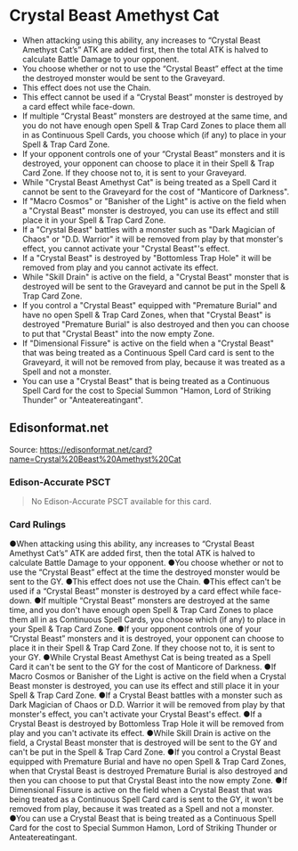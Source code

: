 # Crystal Beast Amethyst Cat

*   When attacking using this ability, any increases to “Crystal Beast Amethyst Cat’s” ATK are added first, then the total ATK is halved to calculate Battle Damage to your opponent.
*   You choose whether or not to use the “Crystal Beast” effect at the time the destroyed monster would be sent to the Graveyard.
*   This effect does not use the Chain.
*   This effect cannot be used if a “Crystal Beast” monster is destroyed by a card effect while face-down.
*   If multiple “Crystal Beast” monsters are destroyed at the same time, and you do not have enough open Spell & Trap Card Zones to place them all in as Continuous Spell Cards, you choose which (if any) to place in your Spell & Trap Card Zone.
*   If your opponent controls one of your “Crystal Beast” monsters and it is destroyed, your opponent can choose to place it in their Spell & Trap Card Zone. If they choose not to, it is sent to your Graveyard.
*   While "Crystal Beast Amethyst Cat" is being treated as a Spell Card it cannot be sent to the Graveyard for the cost of "Manticore of Darkness".
*   If "Macro Cosmos" or "Banisher of the Light" is active on the field when a "Crystal Beast" monster is destroyed, you can use its effect and still place it in your Spell & Trap Card Zone.
*   If a "Crystal Beast" battles with a monster such as "Dark Magician of Chaos" or "D.D. Warrior" it will be removed from play by that monster's effect, you cannot activate your "Crystal Beast"'s effect.
*   If a "Crystal Beast" is destroyed by "Bottomless Trap Hole" it will be removed from play and you cannot activate its effect.
*   While "Skill Drain" is active on the field, a "Crystal Beast" monster that is destroyed will be sent to the Graveyard and cannot be put in the Spell & Trap Card Zone.
*   If you control a "Crystal Beast" equipped with "Premature Burial" and have no open Spell & Trap Card Zones, when that "Crystal Beast" is destroyed "Premature Burial" is also destroyed and then you can choose to put that "Crystal Beast" into the now empty Zone.
*   If "Dimensional Fissure" is active on the field when a "Crystal Beast" that was being treated as a Continuous Spell Card card is sent to the Graveyard, it will not be removed from play, because it was treated as a Spell and not a monster.
*   You can use a "Crystal Beast" that is being treated as a Continuous Spell Card for the cost to Special Summon "Hamon, Lord of Striking Thunder" or "Anteatereatingant".

## Edisonformat.net

Source: https://edisonformat.net/card?name=Crystal%20Beast%20Amethyst%20Cat

### Edison-Accurate PSCT

> No Edison-Accurate PSCT available for this card.

### Card Rulings

●When attacking using this ability, any increases to “Crystal Beast Amethyst Cat’s” ATK are added first, then the total ATK is halved to calculate Battle Damage to your opponent.
●You choose whether or not to use the “Crystal Beast” effect at the time the destroyed monster would be sent to the GY.
●This effect does not use the Chain.
●This effect can't be used if a “Crystal Beast” monster is destroyed by a card effect while face-down.
●If multiple “Crystal Beast” monsters are destroyed at the same time, and you don't have enough open Spell & Trap Card Zones to place them all in as Continuous Spell Cards, you choose which (if any) to place in your Spell & Trap Card Zone.
●If your opponent controls one of your “Crystal Beast” monsters and it is destroyed, your opponent can choose to place it in their Spell & Trap Card Zone. If they choose not to, it is sent to your GY.
●While Crystal Beast Amethyst Cat is being treated as a Spell Card it can't be sent to the GY for the cost of Manticore of Darkness.
●If Macro Cosmos or Banisher of the Light is active on the field when a Crystal Beast monster is destroyed, you can use its effect and still place it in your Spell & Trap Card Zone.
●If a Crystal Beast battles with a monster such as Dark Magician of Chaos or D.D. Warrior it will be removed from play by that monster's effect, you can't activate your Crystal Beast's effect.
●If a Crystal Beast is destroyed by Bottomless Trap Hole it will be removed from play and you can't activate its effect.
●While Skill Drain is active on the field, a Crystal Beast monster that is destroyed will be sent to the GY and can't be put in the Spell & Trap Card Zone.
●If you control a Crystal Beast equipped with Premature Burial and have no open Spell & Trap Card Zones, when that Crystal Beast is destroyed Premature Burial is also destroyed and then you can choose to put that Crystal Beast into the now empty Zone.
●If Dimensional Fissure is active on the field when a Crystal Beast that was being treated as a Continuous Spell Card card is sent to the GY, it won't be removed from play, because it was treated as a Spell and not a monster.
●You can use a Crystal Beast that is being treated as a Continuous Spell Card for the cost to Special Summon Hamon, Lord of Striking Thunder or Anteatereatingant.
            
